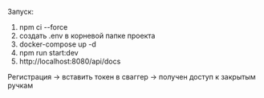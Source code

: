Запуск:
1) npm ci --force
2) создать .env в корневой папке проекта
3) docker-compose up -d
4) npm run start:dev
5) http://localhost:8080/api/docs

Регистрация -> вставить токен в сваггер -> получен доступ к закрытым ручкам